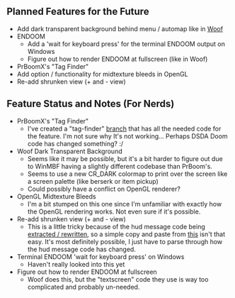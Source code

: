## Planned Features for the Future
- Add dark transparent background behind menu / automap like in [Woof](https://github.com/fabiangreffrath/woof)
- ENDOOM
  - Add a 'wait for keyboard press' for the terminal ENDOOM output on Windows
  - Figure out how to render ENDOOM at fullscreen (like in Woof)
- PrBoomX's "Tag Finder"
- Add option / functionality for midtexture bleeds in OpenGL
- Re-add shrunken view (+ and - view)

## Feature Status and Notes (For Nerds)
- PrBoomX's "Tag Finder"
  - I've created a "tag-finder" [branch](https://github.com/andrikpowell/nyan-doom/tree/tag-finder) that has all the needed code for the feature. I'm not sure why It's not working... Perhaps DSDA Doom code has changed something? :/
- Woof Dark Transparent Background
  - Seems like it may be possible, but it's a bit harder to figure out due to WinMBF having a slightly different codebase than PrBoom's.
  - Seems to use a new CR_DARK colormap to print over the screen like a screen palette (like berserk or item pickup)
  - Could possibly have a conflict on OpenGL renderer?
- OpenGL Midtexture Bleeds
  - I'm a bit stumped on this one since I'm unfamiliar with exactly how the OpenGL rendering works. Not even sure if it's possible.
- Re-add shrunken view (+ and - view)
  - This is a little tricky because of the hud message code being [extracted / rewritten](https://github.com/kraflab/dsda-doom/commit/58cdb8b0d8b3fe2762c922aa2c66594c2040de09), so a simple copy and paste from [this](https://github.com/kraflab/dsda-doom/commit/697ccec56e4fefa1376097d2cc632963cb2b56e5) isn't that easy. It's most definitely possible, I just have to parse through how the hud message code has changed.
- Terminal ENDOOM 'wait for keyboard press' on Windows
  - Haven't really looked into this yet
- Figure out how to render ENDOOM at fullscreen
  - Woof does this, but the "textscreen" code they use is way too complicated and probably un-needed.